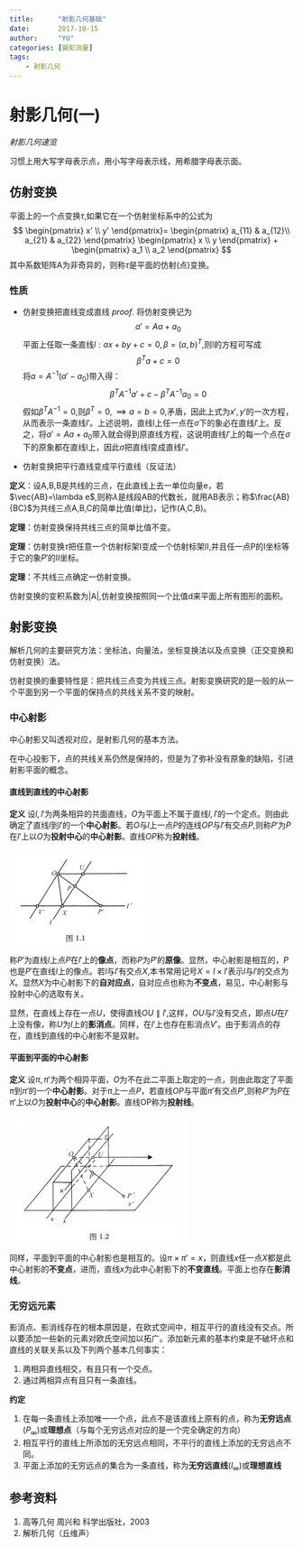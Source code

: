 ```yaml
---
title:      "射影几何基础"
date:       2017-10-15
author:     "YU"
categories: [摄影测量]
tags:
    - 射影几何
--- 
```


# 射影几何(一)

*射影几何速览*

习惯上用大写字母表示点，用小写字母表示线，用希腊字母表示面。

## 仿射变换

平面上的一个点变换$\tau$,如果它在一个仿射坐标系中的公式为
$$
\begin{pmatrix}
x' \\ y'
\end{pmatrix}=
\begin{pmatrix}
a_{11} & a_{12}\\
a_{21} & a_{22}
\end{pmatrix}
\begin{pmatrix}
x \\ y
\end{pmatrix}
+
\begin{pmatrix}
a_1 \\ a_2
\end{pmatrix}
$$
其中系数矩阵A为非奇异的，则称$\tau$是平面的仿射(点)变换。

### 性质

* 仿射变换把直线变成直线
$proof.$
将仿射变换记为
$$
a'=Aa+a_0
$$
平面上任取一条直线$l:ax+by+c=0,\beta=(a,b)^T$,则l的方程可写成
$$
\beta^Ta+c=0
$$
将$a=A^{-1}(a'-a_0)$带入得：
$$\beta^TA^{-1}a'+c-\beta^TA^{-1}a_0=0$$
假如$\beta^TA^{-1}=0$,则$\beta^T=0,\implies a=b=0$,矛盾，因此上式为$x',y'$的一次方程，从而表示一条直线$l'$。上述说明，直线l上任一点在$\sigma$下的象必在直线$l'$上。反之，将$a'=Aa+a_0$带入就会得到原直线方程，这说明直线$l'$上的每一个点在$\sigma$下的原象都在直线l上，因此$\sigma$把直线l变成直线$l'$。

* 仿射变换把平行直线变成平行直线（反证法）

**定义**：设A,B,B是共线的三点，在此直线上去一单位向量e，若$\vec{AB}=\lambda e$,则称$\lambda$是线段AB的代数长，就用AB表示；称$\frac{AB}{BC}$为共线三点A,B,C的简单比值(单比)，记作(A,C,B)。

**定理**：仿射变换保持共线三点的简单比值不变。

**定理**：仿射变换$\tau$把任意一个仿射标架I变成一个仿射标架II,并且任一点P的I坐标等于它的象$P'$的II坐标。

**定理**：不共线三点确定一仿射变换。

仿射变换的变积系数为|A|,仿射变换按照同一个比值d来平面上所有图形的面积。


## 射影变换

解析几何的主要研究方法：坐标法，向量法，坐标变换法以及点变换（正交变换和仿射变换）法。

仿射变换的重要特性是：把共线三点变为共线三点。射影变换研究的是一般的从一个平面到另一个平面的保持点的共线关系不变的映射。

### 中心射影

中心射影又叫透视对应，是射影几何的基本方法。

在中心投影下，点的共线关系仍然是保持的，但是为了弥补没有原象的缺陷，引进射影平面的概念。

#### 直线到直线的中心射影

**定义** 设$l,l'$为两条相异的共面直线，$O$为平面上不属于直线$l,l'$的一个定点。则由此确定了直线$l$到$l'$的一个**中心射影**。若$O$与$l$上一点$P$的连线$OP$与$l'$有交点$P$,则称$P'$为$P$在$l'$上以$O$为**投射中心**的**中心射影**。直线$OP$称为**投射线**。

![1-1](https://github.com/YU6326/YU6326.github.io/raw/master/images/1-1.PNG)

称$P'$为直线$l$上点$P$在$l'$上的**像点**，而称$P$为$P'$的**原像**。显然，中心射影是相互的，$P$也是$P'$在直线$l$上的像点。若$l$与$l'$有交点$X$,本书常用记号$X=l\times l'$表示$l$与$l'$的交点为$X$。显然$X$为中心射影下的**自对应点**，自对应点也称为**不变点**，易见，中心射影与投射中心的选取有关。

显然，在直线上存在一点$U$，使得直线$OU\parallel l'$,这样，$OU$与$l'$没有交点，即点$U$在$l'$上没有像，称$U$为$l$上的**影消点**。同样，在$l'$上也存在影消点$V'$。由于影消点的存在，直线到直线的中心射影不是双射。

#### 平面到平面的中心射影

**定义** 设$\pi,\pi'$为两个相异平面，$O$为不在此二平面上取定的一点，则由此取定了平面$\pi$到$\pi'$的一个**中心射影**。对于$\pi$上一点$P$，若直线$OP$与平面$\pi'$有交点$P'$,则称$P'$为$P$在$\pi'$上以$O$为**投射中心**的**中心射影**。直线OP称为**投射线**。

![1-2](https://github.com/YU6326/YU6326.github.io/raw/master/images/1-2.PNG)

同样，平面到平面的中心射影也是相互的。设$\pi\times \pi'=x$，则直线$x$任一点$X$都是此中心射影的**不变点**，进而，直线$x$为此中心射影下的**不变直线**。平面上也存在**影消线**。

### 无穷远元素

影消点、影消线存在的根本原因是，在欧式空间中，相互平行的直线没有交点。所以要添加一些新的元素对欧氏空间加以拓广。添加新元素的基本约束是不破坏点和直线的关联关系以及下列两个基本几何事实：

1. 两相异直线相交，有且只有一个交点。
2. 通过两相异点有且只有一条直线。

**约定**

1. 在每一条直线上添加唯一一个点，此点不是该直线上原有的点，称为**无穷远点**($P_\infty$)或**理想点**（与每个无穷远点对应的是一个完全确定的方向）
2. 相互平行的直线上所添加的无穷远点相同，不平行的直线上添加的无穷远点不同。
3. 平面上添加的无穷远点的集合为一条直线，称为**无穷远直线**($l_\infty$)或**理想直线**

## 参考资料

1. 高等几何 周兴和 科学出版社，2003
2. 解析几何（丘维声）
